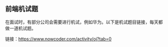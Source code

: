 ## 前端机试题

在面试时，有部分公司会需要进行机试，例如华为。以下是机试题目链接，每天都做一道机试题。

链接：https://www.nowcoder.com/activity/oj?tab=0

